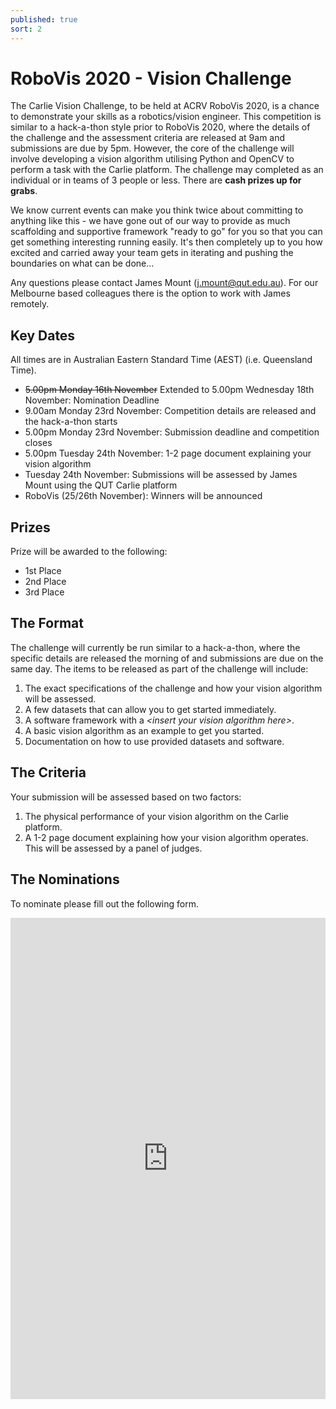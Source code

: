 ```yaml
---
published: true
sort: 2
---
```


# RoboVis 2020 - Vision Challenge

The Carlie Vision Challenge, to be held at ACRV RoboVis 2020, is a chance to demonstrate your skills as a robotics/vision engineer. This competition is similar to a hack-a-thon style prior to RoboVis 2020, where the details of the challenge and the assessment criteria are released at 9am and submissions are due by 5pm. However, the core of the challenge will involve developing a vision algorithm utilising Python and OpenCV to perform a task with the Carlie platform. The challenge may completed as an individual or in teams of 3 people or less. There are **cash prizes up for grabs**.

We know current events can make you think twice about committing to anything like this - we have gone out of our way to provide as much scaffolding and supportive framework "ready to go" for you so that you can get something interesting running easily. It's then completely up to you how excited and carried away your team gets in iterating and pushing the boundaries on what can be done... 

Any questions please contact James Mount (j.mount@qut.edu.au).  For our Melbourne based colleagues there is the option to work with James remotely.

## Key Dates

All times are in Australian Eastern Standard Time (AEST) (i.e. Queensland Time). 

- ~~5.00pm Monday 16th November~~ Extended to 5.00pm Wednesday 18th November: Nomination Deadline
- 9.00am Monday 23rd November: Competition details are released and the hack-a-thon starts
- 5.00pm Monday 23rd November: Submission deadline and competition closes
- 5.00pm Tuesday 24th November: 1-2 page document explaining your vision algorithm
- Tuesday 24th November: Submissions will be assessed by James Mount using the QUT Carlie platform 
- RoboVis (25/26th November): Winners will be announced

## Prizes
Prize will be awarded to the following:

- 1st Place
- 2nd Place
- 3rd Place

## The Format

The challenge will currently be run similar to a hack-a-thon, where the specific details are released the morning of and submissions are due on the same day. The items to be released as part of the challenge will include:

1. The exact specifications of the challenge and how your vision algorithm will be assessed.
2. A few datasets that can allow you to get started immediately.
3. A software framework with a *\<insert your vision algorithm here\>*.
4. A basic vision algorithm as an example to get you started.
2. Documentation on how to use provided datasets and software.

## The Criteria

Your submission will be assessed based on two factors:

1. The physical performance of your vision algorithm on the Carlie platform.
2. A 1-2 page document explaining how your vision algorithm operates. This will be assessed by a panel of judges.

## The Nominations

To nominate please fill out the following form.

<div>
<iframe style="width: 100%; height: 55em; margin: 0 auto;" src="https://docs.google.com/forms/d/e/1FAIpQLSd2H8gSRy5A1Bvwi5zI0iwzhcjmdRTW44JqvFjC2TV_Z31Z3g/viewform?embedded=true"  frameborder="0">Loading…</iframe>
</div>
